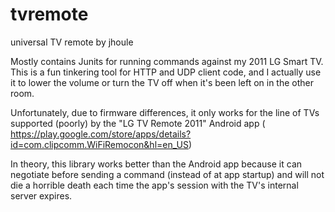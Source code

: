 # tvremote
universal TV remote
by jhoule

Mostly contains Junits for running commands against my 2011 LG Smart TV.
This is a fun tinkering tool for HTTP and UDP client code, and I actually use it to lower the volume or turn the TV off when it's been left on in the other room.

Unfortunately, due to firmware differences, it only works for the line of TVs supported (poorly) by the "LG TV Remote 2011" Android app ( https://play.google.com/store/apps/details?id=com.clipcomm.WiFiRemocon&hl=en_US)

In theory, this library works better than the Android app because it can negotiate before sending a command (instead of at app startup) and will not die a horrible death each time the app's session with the TV's internal server expires.
